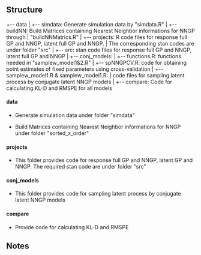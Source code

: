 
Structure
------------------
+-- data
|       +-- simdata: Generate simulation data by "simdata.R"
|       +-- buildNN: Build Matrices containing Nearest Neighbor informations for NNGP through
|                            "buildNNMatrics.R"
|
+-- projects: R code files for response full GP and NNGP, latent full GP and NNGP.
|                   The corresponding stan codes are under folder "src"
|
+-- src: stan code files for response full GP and NNGP, latent full GP and NNGP
|
+-- conj_models:
|       +-- functions.R: functions needed in "samplew_model1&2.R"
|       +-- spNNGPCV.R: code for obtaining point estimates of fixed parameters using cross-validation
|       +-- samplew_model1.R & samplew_model1.R:
|                code files for sampling latent process by conjugate latent NNGP models
|
+-- compare:  Code for calculating KL-D and RMSPE for all models


#### data

* Generate simulation data under folder "simdata"

* Build Matrices containing Nearest Neighbor informations for NNGP under folder "sorted_x_order"

#### projects

* This folder provides code for response full GP and NNGP, latent GP and NNGP. The required stan code are under folder "src"

#### conj_models

* This folder provides code for sampling latent process by conjugate latent NNGP models

#### compare

* Provide code for calculating KL-D and RMSPE


Notes
---------







